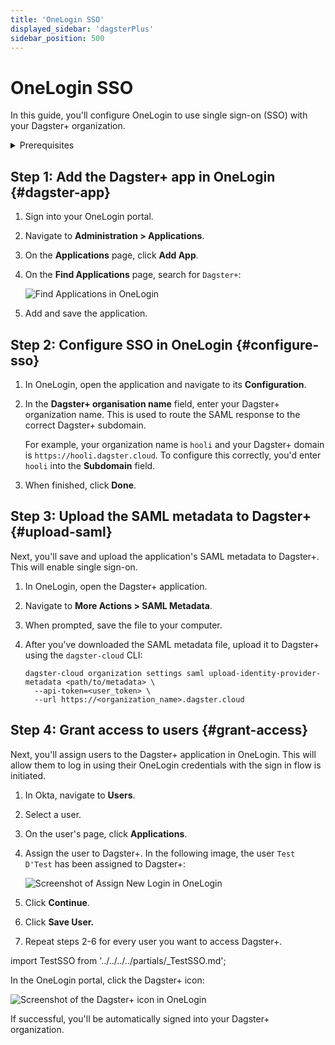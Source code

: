 ```yaml
---
title: 'OneLogin SSO'
displayed_sidebar: 'dagsterPlus'
sidebar_position: 500
---
```


# OneLogin SSO

In this guide, you'll configure OneLogin to use single sign-on (SSO) with your Dagster+ organization.


<details>
  <summary>Prerequisites</summary>

To follow the steps in this guide, you'll need:

- **The following in OneLogin:**
  - An existing OneLogin account
  - Admin permissions
- **To install the [`dagster-cloud` CLI](/todo)**
- **The following in Dagster+:**
  - A Pro plan
  - [Access to a user token](/todo)
  - [Organization Admin permissions](/dagster-plus/access/rbac/user-roles-permissions) in your organization

</details>


## Step 1: Add the Dagster+ app in OneLogin \{#dagster-app}

1. Sign into your OneLogin portal.
2. Navigate to **Administration > Applications**.
3. On the **Applications** page, click **Add App**.
4. On the **Find Applications** page, search for `Dagster+`:

   ![Find Applications in OneLogin](/img/placeholder.svg)

5. Add and save the application.



## Step 2: Configure SSO in OneLogin \{#configure-sso}

1. In OneLogin, open the application and navigate to its **Configuration**.
2. In the **Dagster+ organisation name** field, enter your Dagster+ organization name. This is used to route the SAML response to the correct Dagster+ subdomain.

   For example, your organization name is `hooli` and your Dagster+ domain is `https://hooli.dagster.cloud`. To configure this correctly, you'd enter `hooli` into the **Subdomain** field.
3. When finished, click **Done**.



## Step 3: Upload the SAML metadata to Dagster+ \{#upload-saml}

Next, you'll save and upload the application's SAML metadata to Dagster+. This will enable single sign-on.

1. In OneLogin, open the Dagster+ application.
2. Navigate to **More Actions > SAML Metadata**.
3. When prompted, save the file to your computer.
4. After you've downloaded the SAML metadata file, upload it to Dagster+ using the `dagster-cloud` CLI:

   ```shell
   dagster-cloud organization settings saml upload-identity-provider-metadata <path/to/metadata> \
     --api-token=<user_token> \
     --url https://<organization_name>.dagster.cloud
   ```


## Step 4: Grant access to users \{#grant-access}

Next, you'll assign users to the Dagster+ application in OneLogin. This will allow them to log in using their OneLogin credentials with the sign in flow is initiated.

1. In Okta, navigate to **Users**.
2. Select a user.
3. On the user's page, click **Applications**.
4. Assign the user to Dagster+. In the following image, the user `Test D'Test` has been assigned to Dagster+:

   ![Screenshot of Assign New Login in OneLogin](/img/placeholder.svg)

5. Click **Continue**.
6. Click **Save User.**
7. Repeat steps 2-6 for every user you want to access Dagster+.


import TestSSO from '../../../../partials/\_TestSSO.md';

<TestSSO />

In the OneLogin portal, click the Dagster+ icon:

![Screenshot of the Dagster+ icon in OneLogin](/img/placeholder.svg)

If successful, you'll be automatically signed into your Dagster+ organization.
